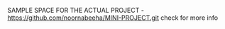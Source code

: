 SAMPLE SPACE FOR THE ACTUAL PROJECT - https://github.com/noornabeeha/MINI-PROJECT.git check for more info

